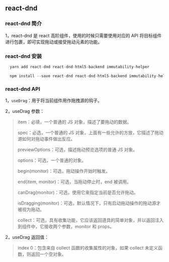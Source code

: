 ## react-dnd

### react-dnd 简介

1，react-dnd 是 react 高阶组件，使用的时候只需要使用对应的 API 将目标组件进行包裹，即可实现拖动或接受拖动元素的功能。

### react-dnd 安装

```js
  yarn add react-dnd react-dnd-html5-backend immutability-helper

  npm install --save react-dnd react-dnd-html5-backend immutability-helper
```

### react-dnd API

1，`useDrag`：用于将当前组件用作拖拽源的钩子。

2，useDrag 参数：

> item：必填，一个普通的 JS 对象，描述了要拖动的数据。
>
> spec：必选，一个普通的 JS 对象，上面有一些允许的方放，它描述了拖动源如何对拖动事件做出反应。
>
> previewOptions：可选，描述拖动预览选项的普通 JS 对象。
>
> options：可选，一个普通的对象。
>
> begin(monitor)：可选，拖动操作开始时触发。
> 
> end(item, monitor)：可选，当拖动停止时，end 被调用。
> 
> canDrag(monitor)：可选，使用它来指定当前是否允许拖动。
>
> isDragging(monitor)：可选，默认情况下，只有启动拖动操作的拖动源才被视为拖动。
>
> collect：可选，具有收集功能，它应该返回道具的简单对象，并以返回注入到组件中，它接收两个参数，monitor 和 props。

2，useDrag 返回值：

> index 0：包含来自 collect 函数的收集属性的对象，如果 collect 未定义函数，则返回一个空对象。
>
>
>
>
>